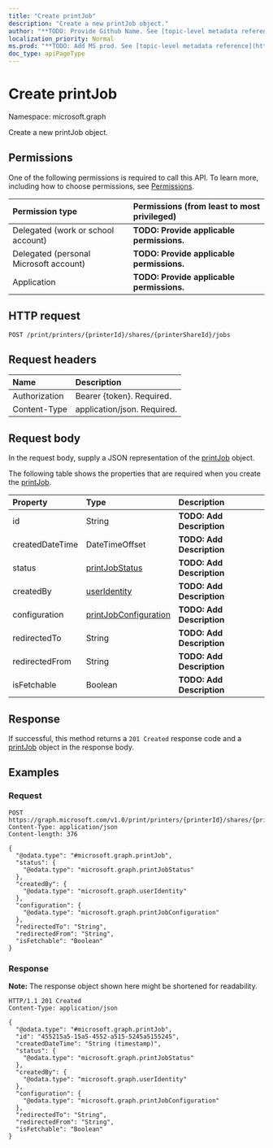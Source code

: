 ```yaml
---
title: "Create printJob"
description: "Create a new printJob object."
author: "**TODO: Provide Github Name. See [topic-level metadata reference](https://msgo.azurewebsites.net/add/document/guidelines/metadata.html#topic-level-metadata)**"
localization_priority: Normal
ms.prod: "**TODO: Add MS prod. See [topic-level metadata reference](https://msgo.azurewebsites.net/add/document/guidelines/metadata.html#topic-level-metadata)**"
doc_type: apiPageType
---
```


# Create printJob
Namespace: microsoft.graph

Create a new printJob object.

## Permissions
One of the following permissions is required to call this API. To learn more, including how to choose permissions, see [Permissions](/graph/permissions-reference).

|Permission type|Permissions (from least to most privileged)|
|:---|:---|
|Delegated (work or school account)|**TODO: Provide applicable permissions.**|
|Delegated (personal Microsoft account)|**TODO: Provide applicable permissions.**|
|Application|**TODO: Provide applicable permissions.**|

## HTTP request

<!-- {
  "blockType": "ignored"
}
-->
``` http
POST /print/printers/{printerId}/shares/{printerShareId}/jobs
```

## Request headers
|Name|Description|
|:---|:---|
|Authorization|Bearer {token}. Required.|
|Content-Type|application/json. Required.|

## Request body
In the request body, supply a JSON representation of the [printJob](../resources/printjob.md) object.

The following table shows the properties that are required when you create the [printJob](../resources/printjob.md).

|Property|Type|Description|
|:---|:---|:---|
|id|String|**TODO: Add Description**|
|createdDateTime|DateTimeOffset|**TODO: Add Description**|
|status|[printJobStatus](../resources/printjobstatus.md)|**TODO: Add Description**|
|createdBy|[userIdentity](../resources/useridentity.md)|**TODO: Add Description**|
|configuration|[printJobConfiguration](../resources/printjobconfiguration.md)|**TODO: Add Description**|
|redirectedTo|String|**TODO: Add Description**|
|redirectedFrom|String|**TODO: Add Description**|
|isFetchable|Boolean|**TODO: Add Description**|



## Response

If successful, this method returns a `201 Created` response code and a [printJob](../resources/printjob.md) object in the response body.

## Examples

### Request
<!-- {
  "blockType": "request",
  "name": "create_printjob_from_"
}
-->
``` http
POST https://graph.microsoft.com/v1.0/print/printers/{printerId}/shares/{printerShareId}/jobs
Content-Type: application/json
Content-length: 376

{
  "@odata.type": "#microsoft.graph.printJob",
  "status": {
    "@odata.type": "microsoft.graph.printJobStatus"
  },
  "createdBy": {
    "@odata.type": "microsoft.graph.userIdentity"
  },
  "configuration": {
    "@odata.type": "microsoft.graph.printJobConfiguration"
  },
  "redirectedTo": "String",
  "redirectedFrom": "String",
  "isFetchable": "Boolean"
}
```


### Response
**Note:** The response object shown here might be shortened for readability.
<!-- {
  "blockType": "response",
  "truncated": true,
  "@odata.type": "microsoft.graph.printJob"
}
-->
``` http
HTTP/1.1 201 Created
Content-Type: application/json

{
  "@odata.type": "#microsoft.graph.printJob",
  "id": "455215a5-15a5-4552-a515-5245a5155245",
  "createdDateTime": "String (timestamp)",
  "status": {
    "@odata.type": "microsoft.graph.printJobStatus"
  },
  "createdBy": {
    "@odata.type": "microsoft.graph.userIdentity"
  },
  "configuration": {
    "@odata.type": "microsoft.graph.printJobConfiguration"
  },
  "redirectedTo": "String",
  "redirectedFrom": "String",
  "isFetchable": "Boolean"
}
```

